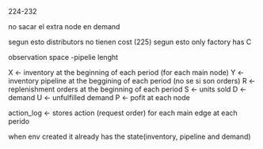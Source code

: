 224-232

no sacar el extra node en demand

segun esto distributors no tienen cost (225)
segun esto only factory has C

observation space -pipelie lenght

X <- inventory at the beginning of each period (for each main node)
Y <- inventory pipeline at the beggining of each period (no se si son orders)
R <- replenishment orders at the beginning of each period
S <- units sold
D <- demand
U <- unfulfilled demand
P <- pofit at each node

action_log <- stores action (request order) for each main edge at each perido

when env created it already has the state(inventory, pipeline and demand)